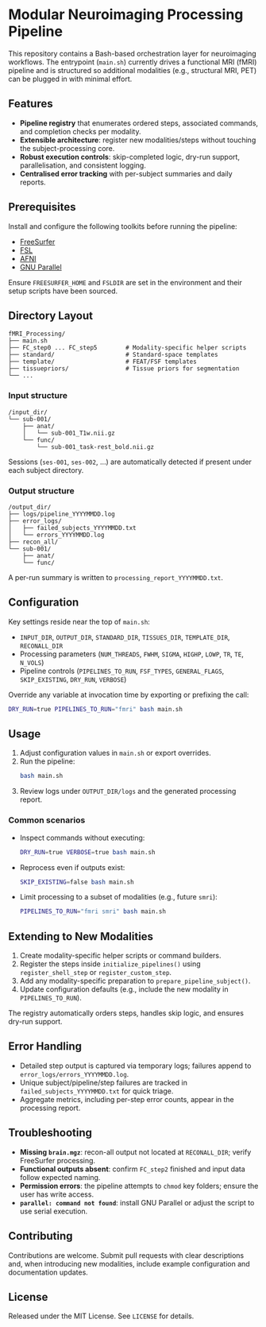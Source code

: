 # Modular Neuroimaging Processing Pipeline

This repository contains a Bash-based orchestration layer for neuroimaging workflows. The entrypoint (`main.sh`) currently drives a functional MRI (fMRI) pipeline and is structured so additional modalities (e.g., structural MRI, PET) can be plugged in with minimal effort.

## Features
- **Pipeline registry** that enumerates ordered steps, associated commands, and completion checks per modality.
- **Extensible architecture**: register new modalities/steps without touching the subject-processing core.
- **Robust execution controls**: skip-completed logic, dry-run support, parallelisation, and consistent logging.
- **Centralised error tracking** with per-subject summaries and daily reports.

## Prerequisites
Install and configure the following toolkits before running the pipeline:

- [FreeSurfer](https://surfer.nmr.mgh.harvard.edu/)
- [FSL](https://fsl.fmrib.ox.ac.uk/fsl/fslwiki/)
- [AFNI](https://afni.nimh.nih.gov/)
- [GNU Parallel](https://www.gnu.org/software/parallel/)

Ensure `FREESURFER_HOME` and `FSLDIR` are set in the environment and their setup scripts have been sourced.

## Directory Layout
```
fMRI_Processing/
├── main.sh
├── FC_step0 ... FC_step5        # Modality-specific helper scripts
├── standard/                    # Standard-space templates
├── template/                    # FEAT/FSF templates
├── tissuepriors/                # Tissue priors for segmentation
└── ...
```

### Input structure
```
/input_dir/
└── sub-001/
    ├── anat/
    │   └── sub-001_T1w.nii.gz
    └── func/
        └── sub-001_task-rest_bold.nii.gz
```
Sessions (`ses-001`, `ses-002`, …) are automatically detected if present under each subject directory.

### Output structure
```
/output_dir/
├── logs/pipeline_YYYYMMDD.log
├── error_logs/
│   ├── failed_subjects_YYYYMMDD.txt
│   └── errors_YYYYMMDD.log
├── recon_all/
└── sub-001/
    ├── anat/
    └── func/
```
A per-run summary is written to `processing_report_YYYYMMDD.txt`.

## Configuration
Key settings reside near the top of `main.sh`:
- `INPUT_DIR`, `OUTPUT_DIR`, `STANDARD_DIR`, `TISSUES_DIR`, `TEMPLATE_DIR`, `RECONALL_DIR`
- Processing parameters (`NUM_THREADS`, `FWHM`, `SIGMA`, `HIGHP`, `LOWP`, `TR`, `TE`, `N_VOLS`)
- Pipeline controls (`PIPELINES_TO_RUN`, `FSF_TYPES`, `GENERAL_FLAGS`, `SKIP_EXISTING`, `DRY_RUN`, `VERBOSE`)

Override any variable at invocation time by exporting or prefixing the call:
```bash
DRY_RUN=true PIPELINES_TO_RUN="fmri" bash main.sh
```

## Usage
1. Adjust configuration values in `main.sh` or export overrides.
2. Run the pipeline:
   ```bash
   bash main.sh
   ```
3. Review logs under `OUTPUT_DIR/logs` and the generated processing report.

### Common scenarios
- Inspect commands without executing:
  ```bash
  DRY_RUN=true VERBOSE=true bash main.sh
  ```
- Reprocess even if outputs exist:
  ```bash
  SKIP_EXISTING=false bash main.sh
  ```
- Limit processing to a subset of modalities (e.g., future `smri`):
  ```bash
  PIPELINES_TO_RUN="fmri smri" bash main.sh
  ```

## Extending to New Modalities
1. Create modality-specific helper scripts or command builders.
2. Register the steps inside `initialize_pipelines()` using `register_shell_step` or `register_custom_step`.
3. Add any modality-specific preparation to `prepare_pipeline_subject()`.
4. Update configuration defaults (e.g., include the new modality in `PIPELINES_TO_RUN`).

The registry automatically orders steps, handles skip logic, and ensures dry-run support.

## Error Handling
- Detailed step output is captured via temporary logs; failures append to `error_logs/errors_YYYYMMDD.log`.
- Unique subject/pipeline/step failures are tracked in `failed_subjects_YYYYMMDD.txt` for quick triage.
- Aggregate metrics, including per-step error counts, appear in the processing report.

## Troubleshooting
- **Missing `brain.mgz`**: recon-all output not located at `RECONALL_DIR`; verify FreeSurfer processing.
- **Functional outputs absent**: confirm `FC_step2` finished and input data follow expected naming.
- **Permission errors**: the pipeline attempts to `chmod` key folders; ensure the user has write access.
- **`parallel: command not found`**: install GNU Parallel or adjust the script to use serial execution.

## Contributing
Contributions are welcome. Submit pull requests with clear descriptions and, when introducing new modalities, include example configuration and documentation updates.

## License
Released under the MIT License. See `LICENSE` for details.
